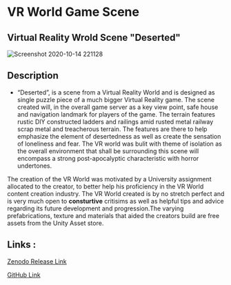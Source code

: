 # VR World Game Scene 

## Virtual Reality Wrold Scene "Deserted" 

![Screenshot 2020-10-14 221128](https://user-images.githubusercontent.com/72683052/96049886-9989c100-0e70-11eb-99cf-56ddab0ebf2b.png)

## Description 
* “Deserted”, is a scene from a Virtual Reality World and is designed as single puzzle piece of a much bigger Virtual Reality game. The scene created will, in the overall game server as a key view point, safe house and navigation landmark for players of the game. The terrain features rustic DIY constructed ladders and railings amid rusted metal railway scrap metal and treacherous terrain. The features are there to help emphasize the element of desertedness as well as create the sensation of loneliness and fear. The VR world was bulit with theme of isolation  as the overall environment that shall be surrounding this scene will encompass a strong  post-apocalyptic characteristic with horror undertones.

The creation of the VR World was motivated by a University assignment allocated to the creator, to better help his proficiency in the VR World content creation industry. The VR World created is by no stretch perfect and is very much open to **consturtive** critisims as well as helpful tips and advice regarding its future development and progression.The varying prefabrications, texture and materials that aided the creators build are free assets from the Unity Asset store.

## Links :

[ Zenodo Release Link ](https://zenodo.org/record/4088895#.X4dw4NBKiUk)

[GitHub Link](https://github.com/Chambers11/964089-Assignment-2)
